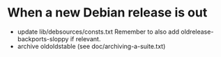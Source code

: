 # When a new Debian release is out

* update lib/debsources/consts.txt
  Remember to also add oldrelease-backports-sloppy if relevant.
* archive oldoldstable (see doc/archiving-a-suite.txt)
